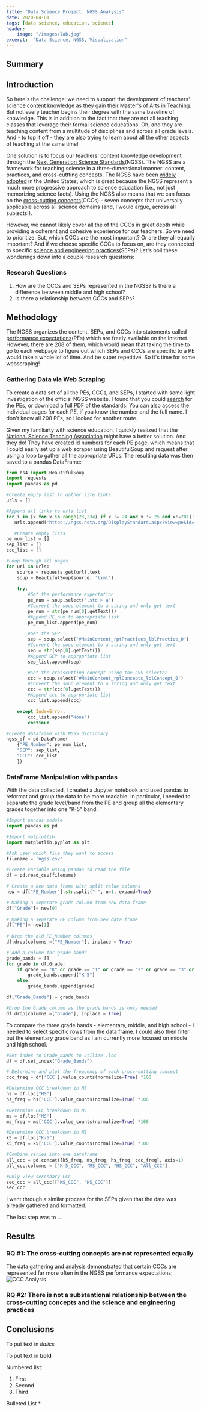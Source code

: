 ```yaml
---
title: "Data Science Project: NGSS Analysis"
date: 2020-04-01
tags: [data science, education, science]
header:
    image: "/images/lab.jpg"
excerpt:  "Data Science, NGSS, Visualization"
---
```


## Summary


## Introduction
So here's the challenge: we need to support the development of teachers' science [content knowledge](https://www.wcu.edu/WebFiles/PDFs/Shulman.pdf) as they gain their Master's of Arts in Teaching. But not every teacher begins their degree with the same baseline of knowledge. This is in addition to the fact that they are not all teaching classes that leverage their formal science educations. Oh, and they are teaching content from a multitude of disciplines and across all grade levels. And - to top it off - they are also trying to learn about all the other aspects of teaching at the same time!

One solution is to focus our teachers' content knowledge development through the [Next Generation Science Standards](https://www.nextgenscience.org/)(NGSS). The NGSS are a framework for teaching science in a three-dimensional manner: content, practices, and cross-cuttting concepts. The NGSS have been [widely adopted](https://ngss.nsta.org/about.aspx) in the United States, which is great because the NGSS represent a much more progressive approach to science education (i.e., not just memorizing science facts). Using the NGSS also means that we can focus on the [cross-cutting concepts](https://ngss.nsta.org/CrosscuttingConceptsFull.aspx)(CCCs) - seven concepts that universally applicable across all science domains (and, I would argue, across all subjects!).

However, we cannot likely cover all the of the CCCs in great depth while providing a coherent and cohesive experience for our teachers. So we need to prioritize. But, which CCCs are the most important? Or are they all equally important? And if we choose specific CCCs to focus on, are they connected to specific [science and engineering practices](https://ngss.nsta.org/PracticesFull.aspx)(SEPs)? Let's boil these wonderings down into a couple research questions:

### Research Questions
1. How are the CCCs and SEPs represented in the NGSS? Is there a difference between middle and high school?
2. Is there a relationship between CCCs and SEPs?

## Methodology
The NGSS organizes the content, SEPs, and CCCs into statements called [performance expectations](https://www.nextgenscience.org/glossary/performance-expectation-pe)(PEs) which are freely available on the Internet. However, there are 208 of them, which would mean that taking the time to go to each webpage to figure out which SEPs and CCCs are specific to a PE would take a whole lot of time. And be super repetitive. So it's time for some webscraping!

### Gathering Data via Web Scraping
To create a data set of all the PEs, CCCs, and SEPs, I started with some light investigation of the official NGSS website. I found that you could [search](https://www.nextgenscience.org/search-standards) for the PEs, or download a full [PDF](https://www.nextgenscience.org/sites/default/files/AllDCI.pdf) of the standards. You can also access the individual pages for each PE, if you know the number and the full name. I don't know all 208 PEs, so I looked for another route.

Given my familiarty with science education, I quickly realized that the [National Science Teaching Association](https://www.nsta.org/) might have a better solution. And they do! They have created id numbers for each PE page, which means that I could easily set up a web scraper using BeautifulSoup and request after using a loop to gather all the appropriate URLs. The resulting data was then saved to a pandas DataFrame:

```python
from bs4 import BeautifulSoup
import requests
import pandas as pd

#Create empty list to gather site links
urls = []

#Append all links to urls list
for i in [x for x in range(23,234) if x != 24 and x != 25 and x!=201]:
   urls.append('https://ngss.nsta.org/DisplayStandard.aspx?view=pe&id=' + str(i))

   #Create empty lists
pe_num_list = []
sep_list = []
ccc_list = []

#Loop through all pages
for url in urls:
    source = requests.get(url).text
    soup = BeautifulSoup(source, 'lxml')
    
    try:
        #Get the performance expectation
        pe_num = soup.select('.std > a')
        #Convert the soup element to a string and only get text
        pe_num = str(pe_num[0].getText())
        #Append PE_num to appropriate list
        pe_num_list.append(pe_num)
    
        #Get the SEP
        sep = soup.select('#MainContent_rptPractices_lblPractice_0')
        #Convert the soup element to a string and only get text
        sep = str(sep[0].getText())
        #Append SEP to appropriate list
        sep_list.append(sep)

        #Get the crosscutting concept using the CSS selector
        ccc = soup.select('#MainContent_rptConcepts_lblConcept_0')
        #Convert the soup element to a string and only get text
        ccc = str(ccc[0].getText())
        #Append ccc to appropriate list
        ccc_list.append(ccc)

    except IndexError:
        ccc_list.append("None")
        continue

#Create dataframe with NGSS dictionary
ngss_df = pd.DataFrame(
    {"PE_Number": pe_num_list,
    "SEP": sep_list,
    "CCC": ccc_list
    })
```

### DataFrame Manipulation with pandas
With the data collected, I created a Jupyter notebook and used pandas to reformat and group the data to be more readable. In particular, I needed to separate the grade level/band from the PE and group all the elementary grades together into one "K-5" band:

```python
#Import pandas module
import pandas as pd

#Import matplotlib
import matplotlib.pyplot as plt

#Ask user which file they want to access
filename = 'ngss.csv'

#Create variable using pandas to read the file
df = pd.read_csv(filename)

# Create a new data frame with split value columns 
new = df["PE_Number"].str.split("-", n=1, expand=True)

# Making a separate grade column from new data frame 
df["Grade"]= new[0] 
  
# Making a separate PE column from new data frame 
df["PE"]= new[1] 
  
# Drop the old PE_Number columns 
df.drop(columns =["PE_Number"], inplace = True) 

# Add a column for grade bands
grade_bands = []
for grade in df.Grade:
    if grade == "K" or grade == "1" or grade == "2" or grade == "3" or grade == "4" or grade == "5":
        grade_bands.append("K-5")
    else:
        grade_bands.append(grade)

df["Grade_Bands"] = grade_bands

#Drop the Grade column as the grade bands is only needed
df.drop(columns =["Grade"], inplace = True) 
```

To compare the three grade bands - elementary, middle, and high school - I needed to select specific rows from the data frame. I could also then filter out the elementary grade band as I am currently more focused on middle and high school.

```python
#Set index to Grade_bands to utilize .loc
df = df.set_index("Grade_Bands")

# Determine and plot the frequency of each cross-cutting concept
ccc_freq = df['CCC'].value_counts(normalize=True) *100

#Determine CCC breakdown in HS
hs = df.loc["HS"]
hs_freq = hs['CCC'].value_counts(normalize=True) *100

#Determine CCC breakdown in MS
ms = df.loc["MS"]
ms_freq = ms['CCC'].value_counts(normalize=True) *100

#Determine CCC breakdown in MS
k5 = df.loc["K-5"]
k5_freq = k5['CCC'].value_counts(normalize=True) *100

#Combine series into one dataframe
all_ccc = pd.concat([k5_freq, ms_freq, hs_freq, ccc_freq], axis=1)
all_ccc.columns = ["K-5_CCC", "MS_CCC", "HS_CCC", "All_CCC"]

#Only view secondary CCC
sec_ccc = all_ccc[["MS_CCC", "HS_CCC"]]
sec_ccc
```

I went through a similar process for the SEPs given that the data was already gathered and formatted.

The last step was to ...

## Results
### RQ #1: The cross-cutting concepts are **not** represented equally
The data gathering and analysis demonstrated that certain CCCs are represented far more often in the NGSS performance expectations:
<img src="{{ site.url }}{{ site.baseurl }}/images/CCCanalysis.png" alt="CCC Analysis">



### RQ #2: There is not a substantional relationship between the cross-cutting concepts and the science and engineering practices

## Conclusions 


To put text in *italics*

To put text in **bold**

Numbered list:
1. First
2. Second
3. Third


Bulleted List
*


